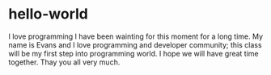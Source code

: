 # hello-world
I love programming
I have been wainting for this moment for a long time. My name is Evans and I love programming and developer community;
this class will be my first step into programming world. I hope we will have great time together. Thay you all very much.
